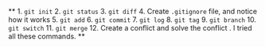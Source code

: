 ** 1. `git init`
2. `git status`
3. `git diff`
4. Create `.gitignore` file, and notice how it works
5. `git add`
6. `git commit`
7. `git log`
8. `git tag`
9. `git branch`
10. `git switch`
11. `git merge`
12. Create a conflict and solve the conflict . 
I tried all these commands. **